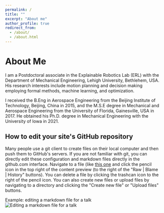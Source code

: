 ```yaml
---
permalink: /
title: ""
excerpt: "About me"
author_profile: true
redirect_from: 
  - /about/
  - /about.html
---
```


About Me
======
I am a Postdoctoral associate in the Explainable Robotics Lab (ERL) with
the Department of Mechanical Engineering, Lehigh University, Bethlehem, USA. His research interests include motion planning and decision making employing formal methods, machine learning, and optimization. 

I received the B.Eng in Aerospace Engineering from the Beijing Institute of Technology, Beijing, China in 2015, and the M.S.E degree in Mechanical and Aerospace Engineering from the University of Florida, Gainesville, USA in 2017. He obtained his Ph.D. degree in Mechanical Engineering with the University of Iowa in 2021. 


How to edit your site's GitHub repository
------
Many people use a git client to create files on their local computer and then push them to GitHub's servers. If you are not familiar with git, you can directly edit these configuration and markdown files directly in the github.com interface. Navigate to a file (like [this one](https://github.com/academicpages/academicpages.github.io/blob/master/_talks/2012-03-01-talk-1.md) and click the pencil icon in the top right of the content preview (to the right of the "Raw | Blame | History" buttons). You can delete a file by clicking the trashcan icon to the right of the pencil icon. You can also create new files or upload files by navigating to a directory and clicking the "Create new file" or "Upload files" buttons. 

Example: editing a markdown file for a talk
![Editing a markdown file for a talk](/images/editing-talk.png)
